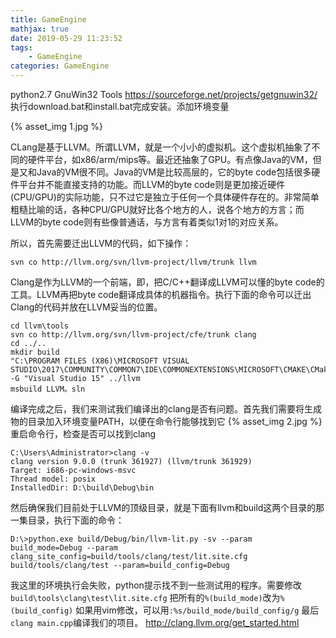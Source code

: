 ```yaml
---
title: GameEngine
mathjax: true
date: 2019-05-29 11:23:52
tags:
    - GameEngine
categories: GameEngine
---
```

python2.7
GnuWin32 Tools https://sourceforge.net/projects/getgnuwin32/ 执行download.bat和install.bat完成安装。添加环境变量

{% asset_img 1.jpg %}

CLang是基于LLVM。所谓LLVM，就是一个小小的虚拟机。这个虚拟机抽象了不同的硬件平台，如x86/arm/mips等。最近还抽象了GPU。有点像Java的VM，但是又和Java的VM很不同。Java的VM是比较高层的，它的byte code包括很多硬件平台并不能直接支持的功能。而LLVM的byte code则是更加接近硬件(CPU/GPU)的实际功能，只不过它是独立于任何一个具体硬件存在的。非常简单粗糙比喻的话，各种CPU/GPU就好比各个地方的人，说各个地方的方言；而LLVM的byte code则有些像普通话，与方言有着类似1对1的对应关系。

所以，首先需要迁出LLVM的代码，如下操作：

`svn co http://llvm.org/svn/llvm-project/llvm/trunk llvm`

Clang是作为LLVM的一个前端，即，把C/C++翻译成LLVM可以懂的byte code的工具。LLVM再把byte code翻译成具体的机器指令。执行下面的命令可以迁出Clang的代码并放在LLVM妥当的位置。
```
cd llvm\tools
svn co http://llvm.org/svn/llvm-project/cfe/trunk clang
cd ../..
mkdir build
"C:\PROGRAM FILES (X86)\MICROSOFT VISUAL STUDIO\2017\COMMUNITY\COMMON7\IDE\COMMONEXTENSIONS\MICROSOFT\CMAKE\CMake\bin\cmake.exe" -G "Visual Studio 15" ../llvm
msbuild LLVM。sln
```

编译完成之后，我们来测试我们编译出的clang是否有问题。首先我们需要将生成物的目录加入环境变量PATH，以便在命令行能够找到它
{% asset_img 2.jpg %}
重启命令行，检查是否可以找到clang
```
C:\Users\Administrator>clang -v
clang version 9.0.0 (trunk 361927) (llvm/trunk 361929)
Target: i686-pc-windows-msvc
Thread model: posix
InstalledDir: D:\build\Debug\bin
```
然后确保我们目前处于LLVM的顶级目录，就是下面有llvm和build这两个目录的那一集目录，执行下面的命令：
```
D:\>python.exe build/Debug/bin/llvm-lit.py -sv --param build_mode=Debug --param clang_site_config=build/tools/clang/test/lit.site.cfg build/tools/clang/test --param=build_config=Debug
```
我这里的环境执行会失败，python提示找不到一些测试用的程序。需要修改`build\tools\clang\test\lit.site.cfg`
把所有的`%(build_mode)`改为`%(build_config)`
如果用vim修改，可以用`:%s/build_mode/build_config/g`
最后`clang main.cpp`编译我们的项目。
http://clang.llvm.org/get_started.html
